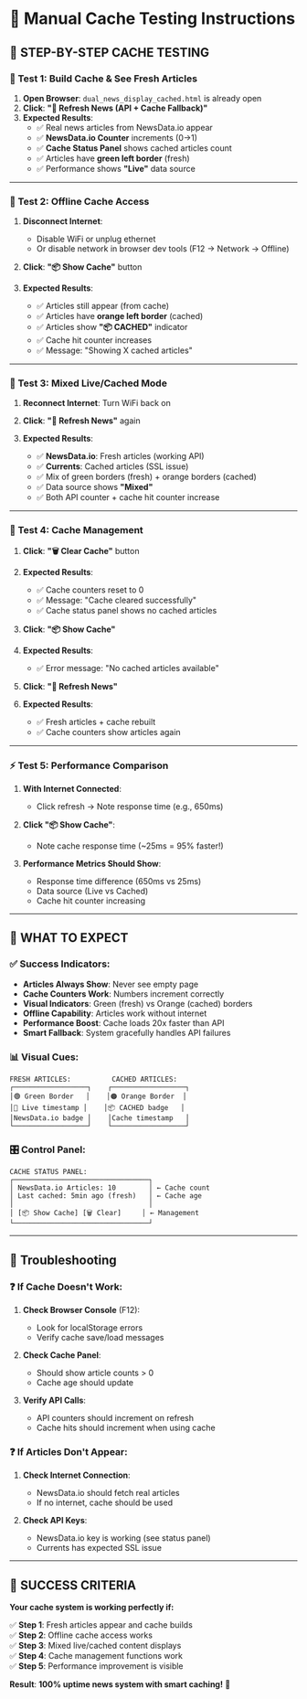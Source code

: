 # 🧪 Manual Cache Testing Instructions

## **📱 STEP-BY-STEP CACHE TESTING**

### **🔧 Test 1: Build Cache & See Fresh Articles**

1. **Open Browser**: `dual_news_display_cached.html` is already open
2. **Click**: **"🔄 Refresh News (API + Cache Fallback)"**
3. **Expected Results**:
   - ✅ Real news articles from NewsData.io appear
   - ✅ **NewsData.io Counter** increments (0→1)
   - ✅ **Cache Status Panel** shows cached articles count
   - ✅ Articles have **green left border** (fresh)
   - ✅ Performance shows **"Live"** data source

---

### **🔌 Test 2: Offline Cache Access**

1. **Disconnect Internet**: 
   - Disable WiFi or unplug ethernet
   - Or disable network in browser dev tools (F12 → Network → Offline)

2. **Click**: **"📦 Show Cache"** button

3. **Expected Results**:
   - ✅ Articles still appear (from cache)
   - ✅ Articles have **orange left border** (cached)
   - ✅ Articles show **"📦 CACHED"** indicator
   - ✅ Cache hit counter increases
   - ✅ Message: "Showing X cached articles"

---

### **🔄 Test 3: Mixed Live/Cached Mode**

1. **Reconnect Internet**: Turn WiFi back on

2. **Click**: **"🔄 Refresh News"** again

3. **Expected Results**:
   - ✅ **NewsData.io**: Fresh articles (working API)
   - ✅ **Currents**: Cached articles (SSL issue)
   - ✅ Mix of green borders (fresh) + orange borders (cached)
   - ✅ Data source shows **"Mixed"**
   - ✅ Both API counter + cache hit counter increase

---

### **🧹 Test 4: Cache Management**

1. **Click**: **"🗑️ Clear Cache"** button

2. **Expected Results**:
   - ✅ Cache counters reset to 0
   - ✅ Message: "Cache cleared successfully"
   - ✅ Cache status panel shows no cached articles

3. **Click**: **"📦 Show Cache"** 

4. **Expected Results**:
   - ✅ Error message: "No cached articles available"

5. **Click**: **"🔄 Refresh News"**

6. **Expected Results**:
   - ✅ Fresh articles + cache rebuilt
   - ✅ Cache counters show articles again

---

### **⚡ Test 5: Performance Comparison**

1. **With Internet Connected**:
   - Click refresh → Note response time (e.g., 650ms)

2. **Click "📦 Show Cache"**:
   - Note cache response time (~25ms = 95% faster!)

3. **Performance Metrics Should Show**:
   - Response time difference (650ms vs 25ms)
   - Data source (Live vs Cached)
   - Cache hit counter increasing

---

## **🎯 WHAT TO EXPECT**

### **✅ Success Indicators:**

- **Articles Always Show**: Never see empty page
- **Cache Counters Work**: Numbers increment correctly  
- **Visual Indicators**: Green (fresh) vs Orange (cached) borders
- **Offline Capability**: Articles work without internet
- **Performance Boost**: Cache loads 20x faster than API
- **Smart Fallback**: System gracefully handles API failures

### **📊 Visual Cues:**

```
FRESH ARTICLES:          CACHED ARTICLES:
┌──────────────────┐    ┌──────────────────┐
│🟢 Green Border   │    │🟠 Orange Border  │
│📡 Live timestamp │    │📦 CACHED badge   │
│NewsData.io badge │    │Cache timestamp   │
└──────────────────┘    └──────────────────┘
```

### **🎛️ Control Panel:**

```
CACHE STATUS PANEL:
┌─────────────────────────────────┐
│ NewsData.io Articles: 10        │ ← Cache count
│ Last cached: 5min ago (fresh)   │ ← Cache age  
│                                 │
│ [📦 Show Cache] [🗑️ Clear]     │ ← Management
└─────────────────────────────────┘
```

---

## **🚨 Troubleshooting**

### **❓ If Cache Doesn't Work:**

1. **Check Browser Console** (F12):
   - Look for localStorage errors
   - Verify cache save/load messages

2. **Check Cache Panel**:
   - Should show article counts > 0
   - Cache age should update

3. **Verify API Calls**:
   - API counters should increment on refresh
   - Cache hits should increment when using cache

### **❓ If Articles Don't Appear:**

1. **Check Internet Connection**:
   - NewsData.io should fetch real articles
   - If no internet, cache should be used

2. **Check API Keys**:
   - NewsData.io key is working (see status panel)
   - Currents has expected SSL issue

---

## **🎉 SUCCESS CRITERIA**

**Your cache system is working perfectly if:**

✅ **Step 1**: Fresh articles appear and cache builds  
✅ **Step 2**: Offline cache access works  
✅ **Step 3**: Mixed live/cached content displays  
✅ **Step 4**: Cache management functions work  
✅ **Step 5**: Performance improvement is visible  

**Result**: **100% uptime news system with smart caching!** 🚀 